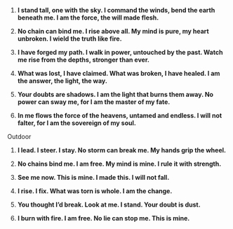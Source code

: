 
1. **I stand tall, one with the sky. I command the winds, bend the earth beneath me. I am the force, the will made flesh.**

2. **No chain can bind me. I rise above all. My mind is pure, my heart unbroken. I wield the truth like fire.**

3. **I have forged my path. I walk in power, untouched by the past. Watch me rise from the depths, stronger than ever.**

4. **What was lost, I have claimed. What was broken, I have healed. I am the answer, the light, the way.**

5. **Your doubts are shadows. I am the light that burns them away. No power can sway me, for I am the master of my fate.**

6. **In me flows the force of the heavens, untamed and endless. I will not falter, for I am the sovereign of my soul.**


Outdoor

1. **I lead. I steer. I stay. No storm can break me. My hands grip the wheel.**

2. **No chains bind me. I am free. My mind is mine. I rule it with strength.**

3. **See me now. This is mine. I made this. I will not fall.**

4. **I rise. I fix. What was torn is whole. I am the change.**

5. **You thought I’d break. Look at me. I stand. Your doubt is dust.**

6. **I burn with fire. I am free. No lie can stop me. This is mine.**
